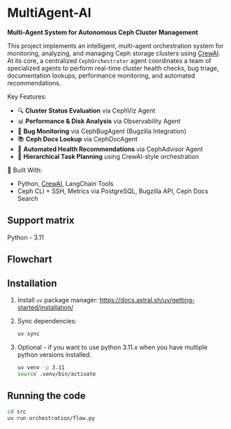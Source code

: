 # MultiAgent-AI

**Multi-Agent System for Autonomous Ceph Cluster Management**

This project implements an intelligent, multi-agent orchestration system for monitoring, analyzing, and managing Ceph storage clusters using [CrewAI](https://github.com/joaomdmoura/crewAI). At its core, a centralized `CephOrchestrator` agent coordinates a team of specialized agents to perform real-time cluster health checks, bug triage, documentation lookups, performance monitoring, and automated recommendations.

Key Features:
- 🔍 **Cluster Status Evaluation** via CephViz Agent  
- 📊 **Performance & Disk Analysis** via Observability Agent  
- 🐞 **Bug Monitoring** via CephBugAgent (Bugzilla Integration)  
- 📚 **Ceph Docs Lookup** via CephDocAgent  
- 🧠 **Automated Health Recommendations** via CephAdvisor Agent  
- 🤖 **Hierarchical Task Planning** using CrewAI-style orchestration  


🧱 Built With:
- Python, [CrewAI](https://github.com/joaomdmoura/crewAI), LangChain Tools
- Ceph CLI + SSH, Metrics via PostgreSQL, Bugzilla API, Ceph Docs Search

## Support matrix
Python - 3.11

## Flowchart


## Installation

1. Install `uv` package manager: https://docs.astral.sh/uv/getting-started/installation/

2. Sync dependencies:
    ```bash
    uv sync
    ```
3. Optional - if you want to use python 3.11.x when you have multiple python versions installed.
    ``` bash
    uv venv -p 3.11
    source .venv/bin/activate
    ```

## Running the code

```bash
cd src
uv run orchestration/flow.py
```


